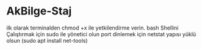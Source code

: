 # AkBilge-Staj
ilk olarak terminalden chmod +x ile yetkilendirme verin.
bash Shellini Çalıştırmak için sudo ile yönetici olun
port dinlemek için netstat yapısı yüklü olsun (sudo apt install net-tools)
